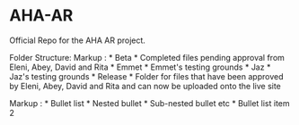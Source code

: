# AHA-AR

Official Repo for the AHA AR project. 

Folder Structure:
 Markup : * Beta
              * Completed files pending approval from Eleni, Abey, David and Rita
          * Emmet
              * Emmet's testing grounds
          * Jaz
              * Jaz's testing grounds
          * Release
              * Folder for files that have been approved by Eleni, Abey, David and Rita and can now be uploaded onto the live site

Markup : * Bullet list
              * Nested bullet
                  * Sub-nested bullet etc
          * Bullet list item 2
